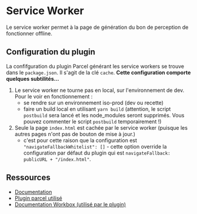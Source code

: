 # Service Worker

Le service worker permet à la page de génération du bon de perception de fonctionner offline.

## Configuration du plugin

La confifguration du plugin Parcel générant les service workers se trouve dans le `package.json`. Il s'agit de la 
clé `cache`. **Cette configuration comporte quelques subtilités...**

1. Le service worker ne tourne pas en local, sur l'environnement de dev. Pour le voir en fonctionnement :
    - se rendre sur un environnement iso-prod (dev ou recette)
    - faire un build local en utilisant `yarn build` (attention, le script `postbuild` sera lancé et les node_modules seront supprimés. Vous pouvez commenter le script `postbuild` temporairement !)
2. Seule la page `index.html` est cachée par le service worker (puisque les autres pages n'ont pas de bouton de mise à jour.)
    - c'est pour cette raison que la configuration est `"navigateFallbackWhitelist": []` - cette option override la configuration par défaut du plugin qui est `navigateFallback: publicURL + "/index.html"`.

## Ressources 

- [Documentation](https://developer.mozilla.org/fr/docs/Web/API/Service_Worker_API/Using_Service_Workers)
- [Plugin parcel utilisé](https://github.com/mischnic/parcel-plugin-sw-cache#readme)
- [Documentation Workbox (utilisé par le plugin)](https://developers.google.com/web/tools/workbox/reference-docs/latest/module-workbox-build#.generateSW)